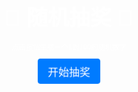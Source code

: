 <!DOCTYPE html>
<html lang="en">
<head>
  <meta charset="UTF-8">
  <meta name="viewport" content="width=device-width, initial-scale=1.0">
  <title>随机抽奖页面</title>
  <style>
    body {
      font-family: Arial, sans-serif;
      text-align: center;
      background-image: url('https://source.unsplash.com/1600x900/?background'); /* 替换为你的背景图片链接 */
      background-size: cover;
      color: white;
      margin: 0;
      padding: 0;
    }
    .container {
      padding-top: 15%;
    }
    h1 {
      font-size: 3em;
      margin-bottom: 20px;
    }
    button {
      font-size: 1.5em;
      padding: 10px 20px;
      color: white;
      background-color: #007bff;
      border: none;
      border-radius: 5px;
      cursor: pointer;
    }
    button:hover {
      background-color: #0056b3;
    }
    #result {
      margin-top: 20px;
      font-size: 2em;
      font-weight: bold;
    }
  </style>
</head>
<body>
  <div class="container">
    <h1>🎉 随机抽奖 🎉</h1>
    <p>点击按钮生成一个1到100的随机数字</p>
    <button onclick="generateRandom()">开始抽奖</button>
    <div id="result"></div>
  </div>
  <script>
    function generateRandom() {
      const randomNumber = Math.floor(Math.random() * 100) + 1;
      document.getElementById('result').innerText = `抽中的数字是：${randomNumber}`;
    }
  </script>
</body>
</html>
